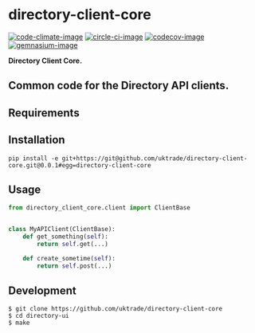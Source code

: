 # directory-client-core

[![code-climate-image]][code-climate]
[![circle-ci-image]][circle-ci]
[![codecov-image]][codecov]
[![gemnasium-image]][gemnasium]

**Directory Client Core.**

Common code for the Directory API clients.
---

## Requirements

## Installation

```shell
pip install -e git+https://git@github.com/uktrade/directory-client-core.git@0.0.1#egg=directory-client-core
```

## Usage

```python
from directory_client_core.client import ClientBase


class MyAPIClient(ClientBase):
    def get_something(self):
        return self.get(...)

    def create_sometime(self):
        return self.post(...)
```

## Development

    $ git clone https://github.com/uktrade/directory-client-core
    $ cd directory-ui
    $ make

[code-climate-image]: https://codeclimate.com/github/uktrade/directory-client-core/badges/issue_count.svg
[code-climate]: https://codeclimate.com/github/uktrade/directory-client-core

[circle-ci-image]: https://circleci.com/gh/uktrade/directory-client-core/tree/master.svg?style=svg
[circle-ci]: https://circleci.com/gh/uktrade/directory-client-core/tree/master

[codecov-image]: https://codecov.io/gh/uktrade/directory-client-core/branch/master/graph/badge.svg
[codecov]: https://codecov.io/gh/uktrade/directory-client-core

[gemnasium-image]: https://gemnasium.com/badges/github.com/uktrade/directory-client-core.svg
[gemnasium]: https://gemnasium.com/github.com/uktrade/directory-client-core
